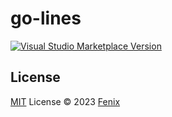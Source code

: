 # go-lines

<a href="https://marketplace.visualstudio.com/items?itemName=gofenix.go-lines" target="__blank"><img src="https://img.shields.io/visual-studio-marketplace/v/gofenix.go-lines.svg?color=eee&amp;label=VS%20Code%20Marketplace&logo=visual-studio-code" alt="Visual Studio Marketplace Version" /></a>

## License

[MIT](./LICENSE) License © 2023 [Fenix](https://github.com/gofenix)
